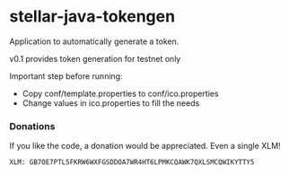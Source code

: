 # stellar-java-tokengen

Application to automatically generate a token.

v0.1 provides token generation for testnet only

Important step before running:

* Copy conf/template.properties to conf/ico.properties
* Change values in ico.properties to fill the needs

### Donations
If you like the code, a donation would be appreciated. Even a single XLM!

```
XLM: GB7OE7PTL5FKRW6WXFGSDDOA7WR4HT6LPMKCQAWK7QXLSMCQWIKYTTY5
```
